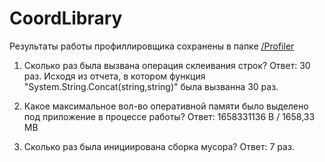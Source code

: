# CoordLibrary

Результаты работы профиллировщика сохранены в папке [/Profiler](../Profiler)

1.	Сколько раз была вызвана операция склеивания строк?
Ответ: 30 раз. Исходя из отчета, в котором функция "System.String.Concat(string,string)" была вызванна 30 раз.

2.	Какое максимальное вол-во оперативной памяти было выделено под приложение в процессе работы?
Ответ: 1658331136 B / 1658,33 MB

3.	Сколько раз была инициирована сборка мусора?
Ответ: 7 раз.
